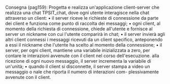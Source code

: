 Consegna (pag159):
Progetta e realizza un'applicazione client-server che realizza una chat TPSIT_chat, dove ogni utente interagisce nella 
chat attraverso un client:
• il server riceve le richieste di connessione da parte dei client e funziona come punto di raccolta dei messaggi;
• ogni client, al momento della richiesta di connessione, chiede all'utente e fornisce al server un nickname con cui l'utente 
comparirà in chat;
• il server invierà agli altri client connessi i messaggi ricevuti da un client specifico, anteponendo a essi il nickname che 
l'utente ha scelto al momento della connessione;
• il server, per ogni client, mantiene una variabile inizializzata a zero, per contare le interazioni avvenute con il client nel 
corso dell'esecuzione. alla ricezione di ogni nuovo messaggio, il server incrementa la variabile di un'unità;
• quando il client si disconnette, il server stampa a video un messaggio o nale che riporta il numero di interazioni com-
plessivamente avvenute con il client.

